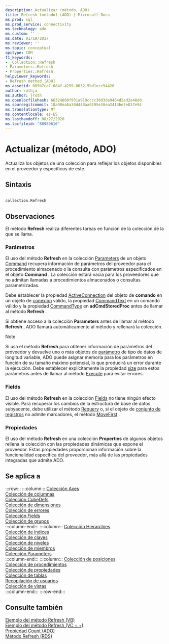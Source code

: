```yaml
---
description: Actualizar (método, ADO)
title: Refresh (método) (ADO) | Microsoft Docs
ms.prod: sql
ms.prod_service: connectivity
ms.technology: ado
ms.custom: ''
ms.date: 01/19/2017
ms.reviewer: ''
ms.topic: conceptual
apitype: COM
f1_keywords:
- _Collection::Refresh
- Parameters::Refresh
- Properties::Refresh
helpviewer_keywords:
- Refresh method [ADO]
ms.assetid: 089b7ca7-684f-4259-8032-5bd1ecc54426
author: rothja
ms.author: jroth
ms.openlocfilehash: 66324860f931a919cccc36d3de9464d2ad2e48d0
ms.sourcegitcommit: 18a98ea6a30d448aa6195e10ea2413be7e837e94
ms.translationtype: MT
ms.contentlocale: es-ES
ms.lasthandoff: 08/27/2020
ms.locfileid: "88989616"
---
```

# <a name="refresh-method-ado"></a>Actualizar (método, ADO)
Actualiza los objetos de una colección para reflejar los objetos disponibles en el proveedor y específicos de este.  
  
## <a name="syntax"></a>Sintaxis  
  
```  
  
collection.Refresh  
```  
  
## <a name="remarks"></a>Observaciones  
 El método **Refresh** realiza diferentes tareas en función de la colección de la que se llama.  
  
### <a name="parameters"></a>Parámetros  
 El uso del método **Refresh** en la colección [Parameters](./parameters-collection-ado.md) de un objeto [Command](./command-object-ado.md) recupera información de parámetros del proveedor para el procedimiento almacenado o la consulta con parámetros especificados en el objeto **Command** . La colección estará vacía para los proveedores que no admitan llamadas a procedimientos almacenados o consultas parametrizadas.  
  
 Debe establecer la propiedad [ActiveConnection](./activeconnection-property-ado.md) del objeto de **comando** en un objeto de [conexión](./connection-object-ado.md) válido, la propiedad [CommandText](./commandtext-property-ado.md) en un comando válido y la propiedad [CommandType](./commandtype-property-ado.md) en **adCmdStoredProc** antes de llamar al método **Refresh** .  
  
 Si obtiene acceso a la colección **Parameters** antes de llamar al método **Refresh** , ADO llamará automáticamente al método y rellenará la colección.  
  
> [!NOTE]
>  Si usa el método **Refresh** para obtener información de parámetros del proveedor y devuelve uno o más objetos de [parámetro](./parameter-object.md) de tipo de datos de longitud variable, ADO puede asignar memoria para los parámetros en función de su tamaño máximo potencial, lo que producirá un error durante la ejecución. Debe establecer explícitamente la propiedad [size](./size-property-ado-parameter.md) para estos parámetros antes de llamar al método [Execute](./execute-method-ado-command.md) para evitar errores.  
  
### <a name="fields"></a>Fields  
 El uso del método **Refresh** en la colección [Fields](./fields-collection-ado.md) no tiene ningún efecto visible. Para recuperar los cambios de la estructura de base de datos subyacente, debe utilizar el método [Requery](./requery-method.md) o, si el objeto de [conjunto de registros](./recordset-object-ado.md) no admite marcadores, el método [MoveFirst](./movefirst-movelast-movenext-and-moveprevious-methods-ado.md) .  
  
### <a name="properties"></a>Propiedades  
 El uso del método **Refresh** en una colección **Properties** de algunos objetos rellena la colección con las propiedades dinámicas que expone el proveedor. Estas propiedades proporcionan información sobre la funcionalidad específica del proveedor, más allá de las propiedades integradas que admite ADO.  
  
## <a name="applies-to"></a>Se aplica a  

:::row:::
    :::column:::
        [Colección Axes](../ado-md-api/axes-collection-ado-md.md)  
        [Colección de columnas](../adox-api/columns-collection-adox.md)  
        [Colección CubeDefs](../ado-md-api/cubedefs-collection-ado-md.md)  
        [Colección de dimensiones](../ado-md-api/dimensions-collection-ado-md.md)  
        [Colección de errores](./errors-collection-ado.md)  
        [Colección Fields](./fields-collection-ado.md)  
        [Colección de grupos](../adox-api/groups-collection-adox.md)  
    :::column-end:::
    :::column:::
        [Colección Hierarchies](../ado-md-api/hierarchies-collection-ado-md.md)  
        [Colección de índices](../adox-api/indexes-collection-adox.md)  
        [Colección de claves](../adox-api/keys-collection-adox.md)  
        [Colección de niveles](../ado-md-api/levels-collection-ado-md.md)  
        [Colección de miembros](../ado-md-api/members-collection-ado-md.md)  
        [Colección Parameters](./parameters-collection-ado.md)  
    :::column-end:::
    :::column:::
        [Colección de posiciones](../ado-md-api/positions-collection-ado-md.md)  
        [Colección de procedimientos](../adox-api/procedures-collection-adox.md)  
        [Colección de propiedades](./properties-collection-ado.md)  
        [Colección de tablas](../adox-api/tables-collection-adox.md)  
        [Recopilación de usuarios](../adox-api/users-collection-adox.md)  
        [Colección de vistas](../adox-api/views-collection-adox.md)  
    :::column-end:::
:::row-end:::

## <a name="see-also"></a>Consulte también  
 [Ejemplo del método Refresh (VB)](./refresh-method-example-vb.md)   
 [Ejemplo del método Refresh (VC + +)](./refresh-method-example-vc.md)   
 [Propiedad Count (ADO)](./count-property-ado.md)   
 [Método Refresh (RDS)](../rds-api/refresh-method-rds.md)